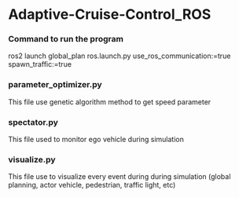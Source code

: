 # Adaptive-Cruise-Control_ROS




### Command to run the program
ros2 launch global_plan ros.launch.py use_ros_communication:=true spawn_traffic:=true

### parameter_optimizer.py
This file use genetic algorithm method to get speed parameter

### spectator.py
This file used to monitor ego vehicle during simulation

### visualize.py
This file use to visualize every event during during simulation (global planning, actor vehicle, pedestrian, traffic light, etc)
